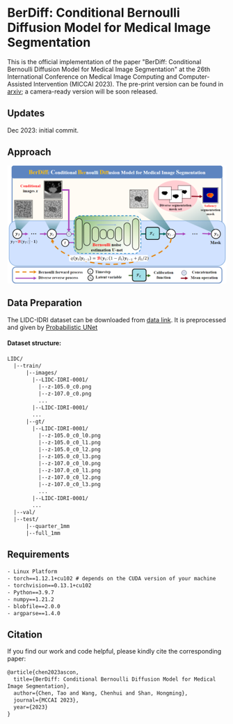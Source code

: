 # BerDiff: Conditional Bernoulli Diffusion Model for Medical Image Segmentation
This is the official implementation of the paper "BerDiff: Conditional Bernoulli Diffusion Model for Medical Image Segmentation" at the 26th International Conference on Medical Image Computing and Computer-Assisted Intervention (MICCAI 2023). The pre-print version can be found in [arxiv](https://arxiv.org/abs/2304.04429); a camera-ready version will be soon released.

## Updates
Dec 2023: initial commit.  

## Approach
![](figs/berdiff.png)

## Data Preparation
The LIDC-IDRI dataset can be downloaded from [data link](https://pantheon.corp.google.com/storage/browser/hpunet-data/lidc_crops). It is preprocessed and given by [Probabilistic UNet](https://github.com/SimonKohl/probabilistic_unet)

#### Dataset structure:
```
LIDC/
  |--train/
      |--images/
        |--LIDC-IDRI-0001/
          |--z-105.0_c0.png
          |--z-107.0_c0.png
          ...
        |--LIDC-IDRI-0001/
        ...
      |--gt/
        |--LIDC-IDRI-0001/
          |--z-105.0_c0_l0.png
          |--z-105.0_c0_l1.png
          |--z-105.0_c0_l2.png
          |--z-105.0_c0_l3.png
          |--z-107.0_c0_l0.png
          |--z-107.0_c0_l1.png
          |--z-107.0_c0_l2.png
          |--z-107.0_c0_l3.png
          ...
        |--LIDC-IDRI-0001/
        ...
  |--val/
  |--test/
      |--quarter_1mm
      |--full_1mm
```

## Requirements
```
- Linux Platform
- torch==1.12.1+cu102 # depends on the CUDA version of your machine
- torchvision==0.13.1+cu102
- Python==3.9.7
- numpy==1.21.2
- blobfile==2.0.0
- argparse==1.4.0
```

## Citation
If you find our work and code helpful, please kindly cite the corresponding paper:
```
@article{chen2023ascon,
  title={BerDiff: Conditional Bernoulli Diffusion Model for Medical Image Segmentation},
  author={Chen, Tao and Wang, Chenhui and Shan, Hongming},
  journal={MCCAI 2023},
  year={2023}
}
```
